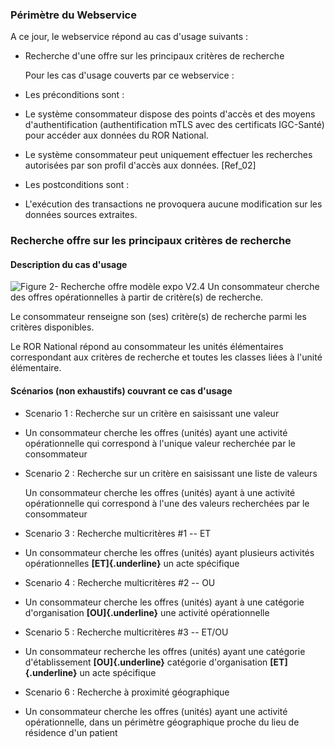 
### Périmètre du Webservice

A ce jour, le webservice répond au cas d'usage suivants :

-   Recherche d'une offre sur les principaux critères de recherche

    Pour les cas d'usage couverts par ce webservice :

-   Les préconditions sont :

-   Le système consommateur dispose des points d'accès et des moyens
    d'authentification (authentification mTLS avec des certificats
    IGC-Santé) pour accéder aux données du ROR National.

-   Le système consommateur peut uniquement effectuer les recherches
    autorisées par son profil d'accès aux données. \[Ref_02\]

-   Les postconditions sont :

-   L'exécution des transactions ne provoquera aucune modification sur
    les données sources extraites.

### Recherche offre sur les principaux critères de recherche

#### Description du cas d'usage

![Figure 2- Recherche offre modèle expo V2.4](assets/images/image6.png "Figure 2- Recherche offre modèle expo V2.4")
Un consommateur cherche des offres opérationnelles à partir de
critère(s) de recherche.

Le consommateur renseigne son (ses) critère(s) de recherche parmi les
critères disponibles.

Le ROR National répond au consommateur les unités élémentaires
correspondant aux critères de recherche et toutes les classes liées à
l'unité élémentaire.

#### Scénarios (non exhaustifs) couvrant ce cas d'usage  

-   Scenario 1 : Recherche sur un critère en saisissant une valeur

-   Un consommateur cherche les offres (unités) ayant une activité
    opérationnelle qui correspond à l'unique valeur recherchée par le
    consommateur

-   Scenario 2 : Recherche sur un critère en saisissant une liste de
    valeurs

    Un consommateur cherche les offres (unités) ayant à une activité
    opérationnelle qui correspond à l'une des valeurs recherchées par le
    consommateur

-   Scenario 3 : Recherche multicritères #1 -- ET

-   Un consommateur cherche les offres (unités) ayant plusieurs
    activités opérationnelles **[ET]{.underline}** un acte spécifique

-   Scenario 4 : Recherche multicritères #2 -- OU

-   Un consommateur cherche les offres (unités) ayant à une catégorie
    d\'organisation **[OU]{.underline}** une activité opérationnelle

-   Scenario 5 : Recherche multicritères #3 -- ET/OU

-   Un consommateur recherche les offres (unités) ayant une catégorie
    d'établissement **[OU]{.underline}** catégorie d'organisation
    **[ET]{.underline}** un acte spécifique

-   Scenario 6 : Recherche à proximité géographique

-   Un consommateur cherche les offres (unités) ayant une activité
    opérationnelle, dans un périmètre géographique proche du lieu de
    résidence d\'un patient
